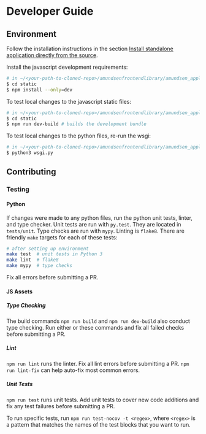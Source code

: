 # Developer Guide

## Environment
Follow the installation instructions in the section [Install standalone application directly from the source](https://github.com/lyft/amundsenfrontendlibrary#install-standalone-application-directly-from-the-spource).

Install the javascript development requirements:
```bash
# in ~/<your-path-to-cloned-repo>/amundsenfrontendlibrary/amundsen_application
$ cd static
$ npm install --only=dev
```

To test local changes to the javascript static files:
```bash
# in ~/<your-path-to-cloned-repo>/amundsenfrontendlibrary/amundsen_application
$ cd static
$ npm run dev-build # builds the development bundle
```

To test local changes to the python files, re-run the wsgi:
```bash
# in ~/<your-path-to-cloned-repo>/amundsenfrontendlibrary/amundsen_application
$ python3 wsgi.py
```

## Contributing

### Testing
#### Python

If changes were made to any python files, run the python unit tests, linter, and type checker. Unit tests are run with `py.test`. They are located in `tests/unit`. Type checks are run with `mypy`. Linting is `flake8`. There are friendly `make` targets for each of these tests:
```bash
# after setting up environment
make test  # unit tests in Python 3
make lint  # flake8
make mypy  # type checks
```
Fix all errors before submitting a PR.

#### JS Assets

##### Type Checking
The build commands `npm run build` and `npm run dev-build` also conduct type checking. Run either or these commands and fix all failed checks before submitting a PR.

##### Lint
`npm run lint` runs the linter. Fix all lint errors before submitting a PR. `npm run lint-fix` can help auto-fix most common errors.

##### Unit Tests
`npm run test` runs unit tests. Add unit tests to cover new code additions and fix any test failures before submitting a PR.

To run specific tests, run `npm run test-nocov -t <regex>`, where `<regex>` is a pattern that matches the names of the test blocks that you want to run.
